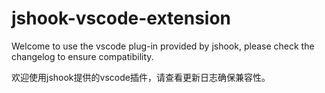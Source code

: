 # jshook-vscode-extension

Welcome to use the vscode plug-in provided by jshook, please check the changelog to ensure compatibility.

欢迎使用jshook提供的vscode插件，请查看更新日志确保兼容性。
